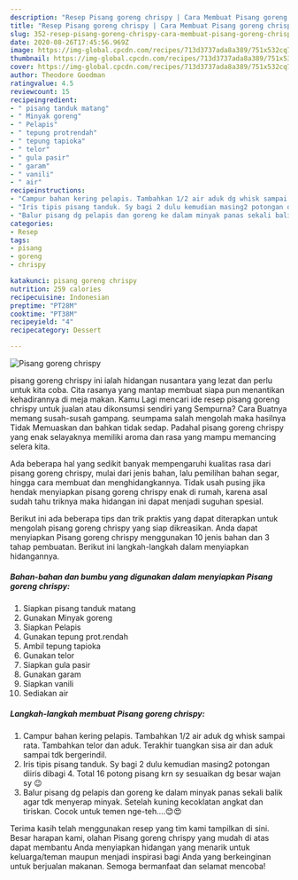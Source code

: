 ```yaml
---
description: "Resep Pisang goreng chrispy | Cara Membuat Pisang goreng chrispy Yang Lezat Sekali"
title: "Resep Pisang goreng chrispy | Cara Membuat Pisang goreng chrispy Yang Lezat Sekali"
slug: 352-resep-pisang-goreng-chrispy-cara-membuat-pisang-goreng-chrispy-yang-lezat-sekali
date: 2020-08-26T17:45:56.969Z
image: https://img-global.cpcdn.com/recipes/713d3737ada8a389/751x532cq70/pisang-goreng-chrispy-foto-resep-utama.jpg
thumbnail: https://img-global.cpcdn.com/recipes/713d3737ada8a389/751x532cq70/pisang-goreng-chrispy-foto-resep-utama.jpg
cover: https://img-global.cpcdn.com/recipes/713d3737ada8a389/751x532cq70/pisang-goreng-chrispy-foto-resep-utama.jpg
author: Theodore Goodman
ratingvalue: 4.5
reviewcount: 15
recipeingredient:
- " pisang tanduk matang"
- " Minyak goreng"
- " Pelapis"
- " tepung protrendah"
- " tepung tapioka"
- " telor"
- " gula pasir"
- " garam"
- " vanili"
- " air"
recipeinstructions:
- "Campur bahan kering pelapis. Tambahkan 1/2 air aduk dg whisk sampai rata. Tambahkan telor dan aduk. Terakhir tuangkan sisa air dan aduk sampai tdk bergerindil."
- "Iris tipis pisang tanduk. Sy bagi 2 dulu kemudian masing2 potongan diiris dibagi 4. Total 16 potong pisang krn sy sesuaikan dg besar wajan sy 😉"
- "Balur pisang dg pelapis dan goreng ke dalam minyak panas sekali balik agar tdk menyerap minyak. Setelah kuning kecoklatan angkat dan tiriskan. Cocok untuk temen nge-teh....😊😍"
categories:
- Resep
tags:
- pisang
- goreng
- chrispy

katakunci: pisang goreng chrispy 
nutrition: 259 calories
recipecuisine: Indonesian
preptime: "PT28M"
cooktime: "PT38M"
recipeyield: "4"
recipecategory: Dessert

---
```



![Pisang goreng chrispy](https://img-global.cpcdn.com/recipes/713d3737ada8a389/751x532cq70/pisang-goreng-chrispy-foto-resep-utama.jpg)


pisang goreng chrispy ini ialah hidangan nusantara yang lezat dan perlu untuk kita coba. Cita rasanya yang mantap membuat siapa pun menantikan kehadirannya di meja makan.
Kamu Lagi mencari ide resep pisang goreng chrispy untuk jualan atau dikonsumsi sendiri yang Sempurna? Cara Buatnya memang susah-susah gampang. seumpama salah mengolah maka hasilnya Tidak Memuaskan dan bahkan tidak sedap. Padahal pisang goreng chrispy yang enak selayaknya memiliki aroma dan rasa yang mampu memancing selera kita.

Ada beberapa hal yang sedikit banyak mempengaruhi kualitas rasa dari pisang goreng chrispy, mulai dari jenis bahan, lalu pemilihan bahan segar, hingga cara membuat dan menghidangkannya. Tidak usah pusing jika hendak menyiapkan pisang goreng chrispy enak di rumah, karena asal sudah tahu triknya maka hidangan ini dapat menjadi suguhan spesial.




Berikut ini ada beberapa tips dan trik praktis yang dapat diterapkan untuk mengolah pisang goreng chrispy yang siap dikreasikan. Anda dapat menyiapkan Pisang goreng chrispy menggunakan 10 jenis bahan dan 3 tahap pembuatan. Berikut ini langkah-langkah dalam menyiapkan hidangannya.

<!--inarticleads1-->

##### Bahan-bahan dan bumbu yang digunakan dalam menyiapkan Pisang goreng chrispy:

1. Siapkan  pisang tanduk matang
1. Gunakan  Minyak goreng
1. Siapkan  Pelapis
1. Gunakan  tepung prot.rendah
1. Ambil  tepung tapioka
1. Gunakan  telor
1. Siapkan  gula pasir
1. Gunakan  garam
1. Siapkan  vanili
1. Sediakan  air




<!--inarticleads2-->

##### Langkah-langkah membuat Pisang goreng chrispy:

1. Campur bahan kering pelapis. Tambahkan 1/2 air aduk dg whisk sampai rata. Tambahkan telor dan aduk. Terakhir tuangkan sisa air dan aduk sampai tdk bergerindil.
1. Iris tipis pisang tanduk. Sy bagi 2 dulu kemudian masing2 potongan diiris dibagi 4. Total 16 potong pisang krn sy sesuaikan dg besar wajan sy 😉
1. Balur pisang dg pelapis dan goreng ke dalam minyak panas sekali balik agar tdk menyerap minyak. Setelah kuning kecoklatan angkat dan tiriskan. Cocok untuk temen nge-teh....😊😍




Terima kasih telah menggunakan resep yang tim kami tampilkan di sini. Besar harapan kami, olahan Pisang goreng chrispy yang mudah di atas dapat membantu Anda menyiapkan hidangan yang menarik untuk keluarga/teman maupun menjadi inspirasi bagi Anda yang berkeinginan untuk berjualan makanan. Semoga bermanfaat dan selamat mencoba!
